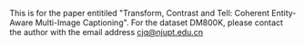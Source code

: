 This is for the paper entitiled "Transform, Contrast and Tell: Coherent Entity-Aware Multi-Image Captioning". For the dataset DM800K, please contact the author with the email address cjq@njupt.edu.cn